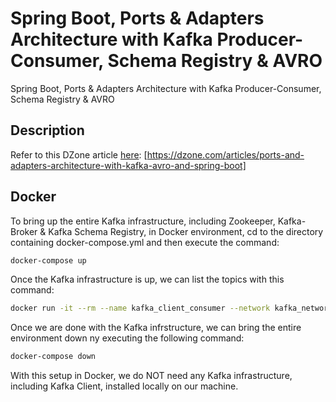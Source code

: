 # Spring Boot, Ports & Adapters Architecture with Kafka Producer-Consumer, Schema Registry & AVRO
Spring Boot, Ports &amp; Adapters Architecture with Kafka Producer-Consumer, Schema Registry &amp; AVRO

## Description
Refer to this DZone article [here]: [https://dzone.com/articles/ports-and-adapters-architecture-with-kafka-avro-and-spring-boot]

## Docker
To bring up the entire Kafka infrastructure, including Zookeeper, Kafka-Broker & Kafka Schema Registry, in Docker environment, cd to the directory containing docker-compose.yml and then execute the command:
```sh
docker-compose up
```

Once the Kafka infrastructure is up, we can list the topics with this command:
```sh
docker run -it --rm --name kafka_client_consumer --network kafka_network confluentinc/cp-kafka:7.0.1 /bin/kafka-topics --bootstrap-server kafka_server:29092 --list
```

Once we are done with the Kafka infrstructure, we can bring the entire environment down ny executing the following command:
```sh
docker-compose down
```

With this setup in Docker, we do NOT need any Kafka infrastructure, including Kafka Client, installed locally on our machine.






[//]: # (These are reference links used in the body of this note and get stripped out when the markdown processor does its job. There is no need to format nicely because it shouldn't be seen. Thanks SO - http://stackoverflow.com/questions/4823468/store-comments-in-markdown-syntax)

[here]: <https://dzone.com/articles/ports-and-adapters-architecture-with-kafka-avro-and-spring-boot>
[https://dzone.com/articles/ports-and-adapters-architecture-with-kafka-avro-and-spring-boot]: <https://dzone.com/articles/ports-and-adapters-architecture-with-kafka-avro-and-spring-boot>
